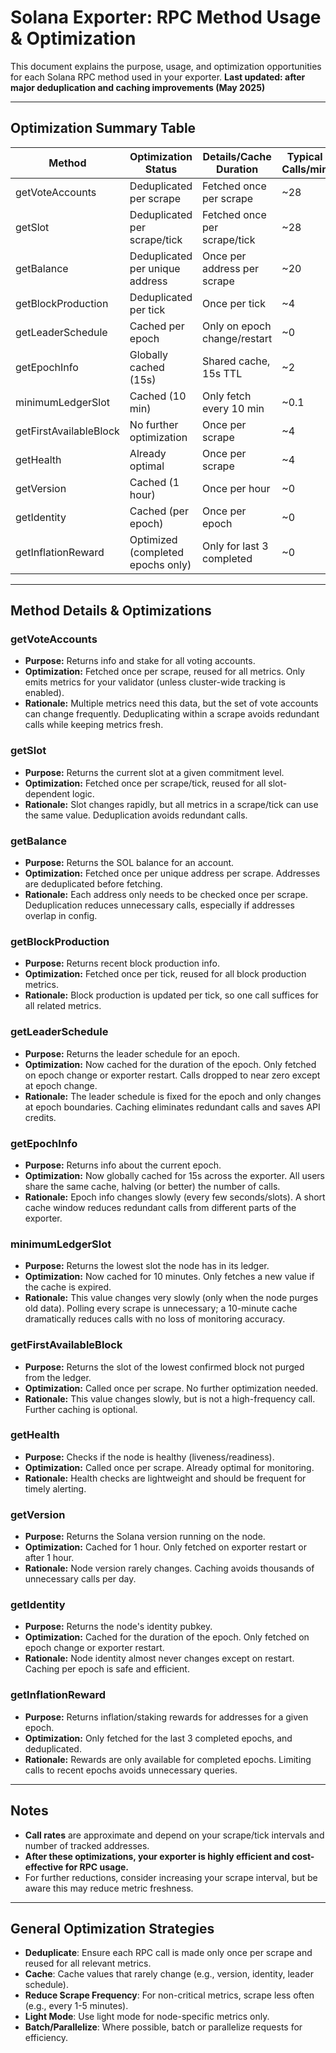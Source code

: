 # Solana Exporter: RPC Method Usage & Optimization

This document explains the purpose, usage, and optimization opportunities for each Solana RPC method used in your exporter. **Last updated: after major deduplication and caching improvements (May 2025)**

---

## Optimization Summary Table

| Method                | Optimization Status                | Details/Cache Duration         | Typical Calls/min |
|-----------------------|------------------------------------|-------------------------------|-------------------|
| getVoteAccounts       | Deduplicated per scrape            | Fetched once per scrape       | ~28               |
| getSlot               | Deduplicated per scrape/tick       | Fetched once per scrape/tick  | ~28               |
| getBalance            | Deduplicated per unique address    | Once per address per scrape   | ~20               |
| getBlockProduction    | Deduplicated per tick              | Once per tick                 | ~4                |
| getLeaderSchedule     | Cached per epoch                   | Only on epoch change/restart  | ~0                |
| getEpochInfo          | Globally cached (15s)              | Shared cache, 15s TTL         | ~2                |
| minimumLedgerSlot     | Cached (10 min)                    | Only fetch every 10 min       | ~0.1              |
| getFirstAvailableBlock| No further optimization            | Once per scrape               | ~4                |
| getHealth             | Already optimal                    | Once per scrape               | ~4                |
| getVersion            | Cached (1 hour)                    | Once per hour                 | ~0                |
| getIdentity           | Cached (per epoch)                 | Once per epoch                | ~0                |
| getInflationReward    | Optimized (completed epochs only)  | Only for last 3 completed     | ~0                |

---

## Method Details & Optimizations

### getVoteAccounts
- **Purpose:** Returns info and stake for all voting accounts.
- **Optimization:** Fetched once per scrape, reused for all metrics. Only emits metrics for your validator (unless cluster-wide tracking is enabled).
- **Rationale:** Multiple metrics need this data, but the set of vote accounts can change frequently. Deduplicating within a scrape avoids redundant calls while keeping metrics fresh.

### getSlot
- **Purpose:** Returns the current slot at a given commitment level.
- **Optimization:** Fetched once per scrape/tick, reused for all slot-dependent logic.
- **Rationale:** Slot changes rapidly, but all metrics in a scrape/tick can use the same value. Deduplication avoids redundant calls.

### getBalance
- **Purpose:** Returns the SOL balance for an account.
- **Optimization:** Fetched once per unique address per scrape. Addresses are deduplicated before fetching.
- **Rationale:** Each address only needs to be checked once per scrape. Deduplication reduces unnecessary calls, especially if addresses overlap in config.

### getBlockProduction
- **Purpose:** Returns recent block production info.
- **Optimization:** Fetched once per tick, reused for all block production metrics.
- **Rationale:** Block production is updated per tick, so one call suffices for all related metrics.

### getLeaderSchedule
- **Purpose:** Returns the leader schedule for an epoch.
- **Optimization:** Now cached for the duration of the epoch. Only fetched on epoch change or exporter restart. Calls dropped to near zero except at epoch change.
- **Rationale:** The leader schedule is fixed for the epoch and only changes at epoch boundaries. Caching eliminates redundant calls and saves API credits.

### getEpochInfo
- **Purpose:** Returns info about the current epoch.
- **Optimization:** Now globally cached for 15s across the exporter. All users share the same cache, halving (or better) the number of calls.
- **Rationale:** Epoch info changes slowly (every few seconds/slots). A short cache window reduces redundant calls from different parts of the exporter.

### minimumLedgerSlot
- **Purpose:** Returns the lowest slot the node has in its ledger.
- **Optimization:** Now cached for 10 minutes. Only fetches a new value if the cache is expired.
- **Rationale:** This value changes very slowly (only when the node purges old data). Polling every scrape is unnecessary; a 10-minute cache dramatically reduces calls with no loss of monitoring accuracy.

### getFirstAvailableBlock
- **Purpose:** Returns the slot of the lowest confirmed block not purged from the ledger.
- **Optimization:** Called once per scrape. No further optimization needed.
- **Rationale:** This value changes slowly, but is not a high-frequency call. Further caching is optional.

### getHealth
- **Purpose:** Checks if the node is healthy (liveness/readiness).
- **Optimization:** Called once per scrape. Already optimal for monitoring.
- **Rationale:** Health checks are lightweight and should be frequent for timely alerting.

### getVersion
- **Purpose:** Returns the Solana version running on the node.
- **Optimization:** Cached for 1 hour. Only fetched on exporter restart or after 1 hour.
- **Rationale:** Node version rarely changes. Caching avoids thousands of unnecessary calls per day.

### getIdentity
- **Purpose:** Returns the node's identity pubkey.
- **Optimization:** Cached for the duration of the epoch. Only fetched on epoch change or exporter restart.
- **Rationale:** Node identity almost never changes except on restart. Caching per epoch is safe and efficient.

### getInflationReward
- **Purpose:** Returns inflation/staking rewards for addresses for a given epoch.
- **Optimization:** Only fetched for the last 3 completed epochs, and deduplicated.
- **Rationale:** Rewards are only available for completed epochs. Limiting calls to recent epochs avoids unnecessary queries.

---

## Notes
- **Call rates** are approximate and depend on your scrape/tick intervals and number of tracked addresses.
- **After these optimizations, your exporter is highly efficient and cost-effective for RPC usage.**
- For further reductions, consider increasing your scrape interval, but be aware this may reduce metric freshness.

---

## General Optimization Strategies
- **Deduplicate**: Ensure each RPC call is made only once per scrape and reused for all relevant metrics.
- **Cache**: Cache values that rarely change (e.g., version, identity, leader schedule).
- **Reduce Scrape Frequency**: For non-critical metrics, scrape less often (e.g., every 1-5 minutes).
- **Light Mode**: Use light mode for node-specific metrics only.
- **Batch/Parallelize**: Where possible, batch or parallelize requests for efficiency. 